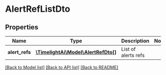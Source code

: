 # AlertRefListDto

## Properties
Name | Type | Description | Notes
------------ | ------------- | ------------- | -------------
**alert_refs** | [**\TimelightAi\Model\AlertRefDto[]**](AlertRefDto.md) | List of alerts refs | 

[[Back to Model list]](../README.md#documentation-for-models) [[Back to API list]](../README.md#documentation-for-api-endpoints) [[Back to README]](../README.md)



